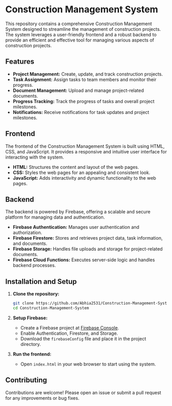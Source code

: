# Construction Management System

This repository contains a comprehensive Construction Management System designed to streamline the management of construction projects. The system leverages a user-friendly frontend and a robust backend to provide an efficient and effective tool for managing various aspects of construction projects.

## Features

- **Project Management:** Create, update, and track construction projects.
- **Task Assignment:** Assign tasks to team members and monitor their progress.
- **Document Management:** Upload and manage project-related documents.
- **Progress Tracking:** Track the progress of tasks and overall project milestones.
- **Notifications:** Receive notifications for task updates and project milestones.

## Frontend

The frontend of the Construction Management System is built using HTML, CSS, and JavaScript. It provides a responsive and intuitive user interface for interacting with the system.

- **HTML:** Structures the content and layout of the web pages.
- **CSS:** Styles the web pages for an appealing and consistent look.
- **JavaScript:** Adds interactivity and dynamic functionality to the web pages.

## Backend

The backend is powered by Firebase, offering a scalable and secure platform for managing data and authentication.

- **Firebase Authentication:** Manages user authentication and authorization.
- **Firebase Firestore:** Stores and retrieves project data, task information, and documents.
- **Firebase Storage:** Handles file uploads and storage for project-related documents.
- **Firebase Cloud Functions:** Executes server-side logic and handles backend processes.

## Installation and Setup

1. **Clone the repository:**
   ```bash
   git clone https://github.com/Abhia2531/Construction-Management-System.git
   cd Construction-Management-System
   ```

2. **Setup Firebase:**
   - Create a Firebase project at [Firebase Console](https://console.firebase.google.com/).
   - Enable Authentication, Firestore, and Storage.
   - Download the `firebaseConfig` file and place it in the project directory.

3. **Run the frontend:**
   - Open `index.html` in your web browser to start using the system.

## Contributing

Contributions are welcome! Please open an issue or submit a pull request for any improvements or bug fixes.
